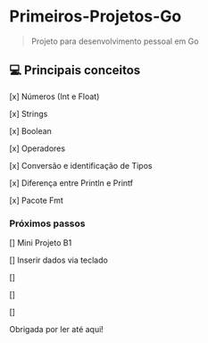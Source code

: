 # Primeiros-Projetos-Go

> Projeto para desenvolvimento pessoal em Go


## 💻 Principais conceitos
[x] Números (Int e Float) 

[x] Strings 

[x] Boolean 

[x] Operadores 

[x] Conversão e identificação de Tipos 

[x] Diferença entre Println e Printf

[x] Pacote Fmt


### Próximos passos
[]  Mini Projeto B1

[] Inserir dados via teclado

[]  

[] 

[] 


Obrigada por ler até aqui!  
